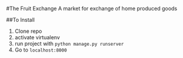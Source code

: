 #The Fruit Exchange
A market for exchange of home produced goods

##To Install
1. Clone repo
2. activate virtualenv
3. run project with `python manage.py runserver`
4. Go to `localhost:8000`